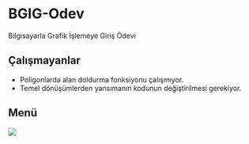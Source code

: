 # BGIG-Odev
Bilgisayarla Grafik İşlemeye Giriş Ödevi

## Çalışmayanlar
- Poligonlarda alan doldurma fonksiyonu çalışmıyor.
- Temel dönüşümlerden yansımanın kodunun değiştirilmesi gerekiyor.

## Menü
<a href="#"><img src="https://i.hizliresim.com/Z5oJBg.png"></a>
